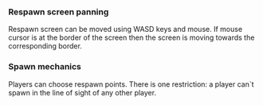 ### Respawn screen panning
Respawn screen can be moved using WASD keys and mouse. 
If mouse cursor is at the border of the screen then 
the screen is moving towards the corresponding border.

### Spawn mechanics
Players can choose respawn points.
There is one restriction: a player can\`t spawn in the
line of sight of any other player.